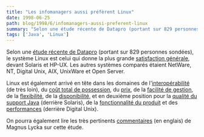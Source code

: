```yaml
---
title: "Les infomanagers aussi préfèrent Linux"
date: 1998-06-25
path: blog/1998/6/infomanagers-aussi-preferent-linux
summary: "Selon une étude récente de Datapro (portant sur 829 personnes sondées), le système Linux est celui qui donne la plus grande satisfaction générale, devant Solaris et HP-UX."
tags: ['Java', 'Linux']
---
```


<P>
Selon une <A HREF="http://www.redhat.com/redhat/datapro.html">étude
récente de Datapro</A> (portant sur 829 personnes sondées),
le système Linux est celui qui donne la plus grande
<A HREF="http://www.redhat.com/images/ws2.2/graphs/thumbnails/Slide5.JPG">
satisfaction générale</A>, devant Solaris et HP-UX. Les autres systèmes
comparés étaient NetWare, NT, Digital Unix, AIX, UnixWare et Open Server.
</P>

<P>
Linux est également arrivé en tête dans les domaines de l'<A HREF="http://www.redhat.com/images/ws2.2/graphs/thumbnails/Slide21.JPG">interopérabilité</A> (de très loin), du <A HREF="http://www.redhat.com/images/ws2.2/graphs/thumbnails/Slide18.JPG">coût total de possession</A>, du <A HREF="http://www.redhat.com/images/ws2.2/graphs/thumbnails/Slide17.JPG">prix</A>, de la <A HREF="http://www.redhat.com/images/ws2.2/graphs/thumbnails/Slide24.JPG">facilité de gestion</A>, de la <A HREF="http://www.redhat.com/images/ws2.2/graphs/thumbnails/Slide14.JPG">flexibilité</A>, de la <A HREF="http://www.redhat.com/images/ws2.2/graphs/thumbnails/Slide11.JPG">disponibilité</A>, et en deuxième position pour la <A HREF="http://www.redhat.com/images/ws2.2/graphs/thumbnails/Slide25.JPG">qualité du support Java</A> (derrière Solaris), de la <A HREF="http://www.redhat.com/images/ws2.2/graphs/thumbnails/Slide7.JPG">fonctionnalité du produit</A> et des <A HREF="http://www.redhat.com/images/ws2.2/graphs/thumbnails/Slide15.JPG">performances</A> (derrière Digital Unix).
</P>

<P>
On pourra également lire les très pertinents <A HREF="http://www.linux-center.org/articles/9806/datapro.txt">commentaires</A> (en englais) de Magnus Lycka sur cette étude.
</P>


